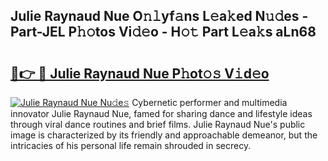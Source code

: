 ## Julie Raynaud Nue O𝚗𝚕yf𝚊ns L𝚎a𝚔ed N𝚞𝚍es - Part-JEL P𝚑𝚘tos Vi𝚍𝚎o - H𝚘𝚝 Part L𝚎a𝚔s aLn68

# <h2><a href="http://kff7wzg.oniu.top/?m=Julie+Raynaud+Nue">🔗👉 🔴 Julie Raynaud Nue P𝚑ot𝚘𝚜 V𝚒d𝚎o</a></h2>

[![Julie Raynaud Nue Nu𝚍e𝚜](https://i.imgur.com/0qMVB7G.gif)](http://kff7wzg.oniu.top/?m=Julie+Raynaud+Nue)
Cybernetic performer and multimedia innovator Julie Raynaud Nue, famed for sharing dance and lifestyle ideas through viral dance routines and brief films. Julie Raynaud Nue's public image is characterized by its friendly and approachable demeanor, but the intricacies of his personal life remain shrouded in secrecy.  

